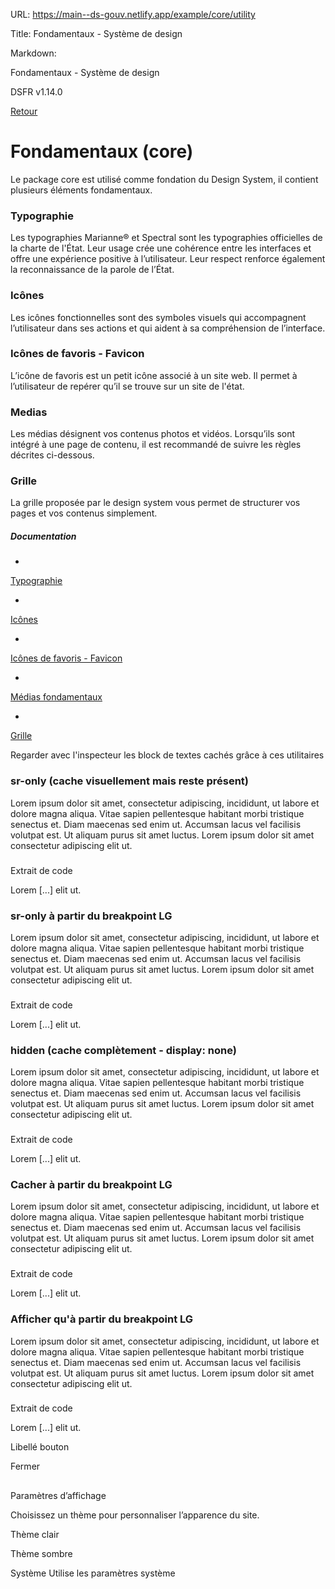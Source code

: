 URL:
https://main--ds-gouv.netlify.app/example/core/utility

Title:
Fondamentaux - Système de design

Markdown:


Fondamentaux - Système de design


DSFR v1.14.0


[Retour](../)


# Fondamentaux (core)


Le package core est utilisé comme fondation du Design System, il contient plusieurs éléments fondamentaux.


### Typographie


Les typographies Marianne® et Spectral sont les typographies officielles de la charte de l'État. Leur usage crée une cohérence entre les interfaces et offre une expérience positive à l’utilisateur. Leur respect renforce également la reconnaissance de la parole de l’État.


### Icônes


Les icônes fonctionnelles sont des symboles visuels qui accompagnent l’utilisateur dans ses actions et qui aident à sa compréhension de l’interface.


### Icônes de favoris - Favicon


L’icône de favoris est un petit icône associé à un site web. Il permet à l’utilisateur de repérer qu’il se trouve sur un site de l'état.


### Medias


Les médias désignent vos contenus photos et vidéos. Lorsqu’ils sont intégré à une page de contenu, il est recommandé de suivre les règles décrites ci-dessous.


### Grille


La grille proposée par le design system vous permet de structurer vos pages et vos contenus simplement.


##### Documentation


-
[Typographie](https://www.systeme-de-design.gouv.fr/elements-d-interface/fondamentaux-de-l-identite-de-l-etat/typographie/)


-
[Icônes](https://www.systeme-de-design.gouv.fr/elements-d-interface/fondamentaux-techniques/icones)


-
[Icônes de favoris - Favicon](https://www.systeme-de-design.gouv.fr/elements-d-interface/fondamentaux-techniques/icone-de-favoris)


-
[Médias fondamentaux](https://www.systeme-de-design.gouv.fr/elements-d-interface/fondamentaux-techniques/medias)


-
[Grille](https://www.systeme-de-design.gouv.fr/elements-d-interface/fondamentaux-techniques/grille-et-points-de-rupture)


Regarder avec l'inspecteur les block de textes cachés grâce à ces utilitaires

### sr-only (cache visuellement mais reste présent)


Lorem ipsum dolor sit amet, consectetur adipiscing, incididunt, ut labore et dolore magna aliqua. Vitae sapien pellentesque habitant morbi tristique senectus et. Diam maecenas sed enim ut. Accumsan lacus vel facilisis volutpat est. Ut aliquam purus sit amet luctus. Lorem ipsum dolor sit amet consectetur adipiscing elit ut.


###
Extrait de code


<div class="fr-sr-only">
<p>Lorem [...] elit ut.</p>
</div>


### sr-only à partir du breakpoint LG


Lorem ipsum dolor sit amet, consectetur adipiscing, incididunt, ut labore et dolore magna aliqua. Vitae sapien pellentesque habitant morbi tristique senectus et. Diam maecenas sed enim ut. Accumsan lacus vel facilisis volutpat est. Ut aliquam purus sit amet luctus. Lorem ipsum dolor sit amet consectetur adipiscing elit ut.


###
Extrait de code


<div class="fr-sr-only-lg">
<p>Lorem [...] elit ut.</p>
</div>


### hidden (cache complètement - display: none)


Lorem ipsum dolor sit amet, consectetur adipiscing, incididunt, ut labore et dolore magna aliqua. Vitae sapien pellentesque habitant morbi tristique senectus et. Diam maecenas sed enim ut. Accumsan lacus vel facilisis volutpat est. Ut aliquam purus sit amet luctus. Lorem ipsum dolor sit amet consectetur adipiscing elit ut.


###
Extrait de code


<div class="fr-hidden">
<p>Lorem [...] elit ut.</p>
</div>


### Cacher à partir du breakpoint LG


Lorem ipsum dolor sit amet, consectetur adipiscing, incididunt, ut labore et dolore magna aliqua. Vitae sapien pellentesque habitant morbi tristique senectus et. Diam maecenas sed enim ut. Accumsan lacus vel facilisis volutpat est. Ut aliquam purus sit amet luctus. Lorem ipsum dolor sit amet consectetur adipiscing elit ut.


###
Extrait de code


<div class="fr-hidden-lg">
<p>Lorem [...] elit ut.</p>
</div>


### Afficher qu'à partir du breakpoint LG


Lorem ipsum dolor sit amet, consectetur adipiscing, incididunt, ut labore et dolore magna aliqua. Vitae sapien pellentesque habitant morbi tristique senectus et. Diam maecenas sed enim ut. Accumsan lacus vel facilisis volutpat est. Ut aliquam purus sit amet luctus. Lorem ipsum dolor sit amet consectetur adipiscing elit ut.


###
Extrait de code


<div class="fr-hidden fr-unhidden-lg">
<p>Lorem [...] elit ut.</p>
</div>


Libellé bouton


Fermer


##
Paramètres d’affichage


Choisissez un thème pour personnaliser l’apparence du site.


Thème clair


Thème sombre


Système
Utilise les paramètres système